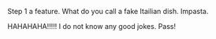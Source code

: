 Step 1 a feature. What do you call a fake Itailian dish. Impasta.

HAHAHAHA!!!!! I do not know any good jokes. Pass!